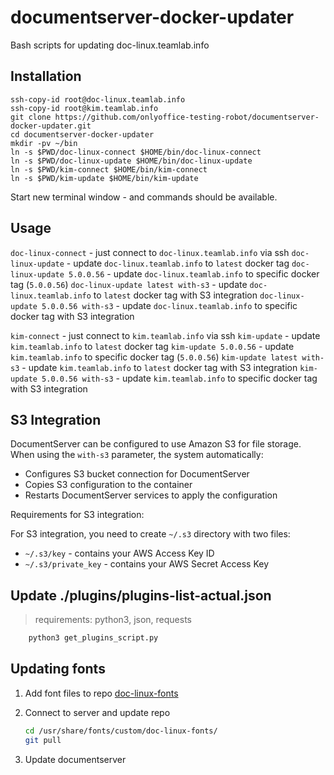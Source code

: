 # documentserver-docker-updater

Bash scripts for updating doc-linux.teamlab.info

## Installation

```shell script
ssh-copy-id root@doc-linux.teamlab.info
ssh-copy-id root@kim.teamlab.info
git clone https://github.com/onlyoffice-testing-robot/documentserver-docker-updater.git
cd documentserver-docker-updater
mkdir -pv ~/bin
ln -s $PWD/doc-linux-connect $HOME/bin/doc-linux-connect
ln -s $PWD/doc-linux-update $HOME/bin/doc-linux-update
ln -s $PWD/kim-connect $HOME/bin/kim-connect
ln -s $PWD/kim-update $HOME/bin/kim-update
```

Start new terminal window - and commands should be available.

## Usage

`doc-linux-connect` - just connect to `doc-linux.teamlab.info` via ssh
`doc-linux-update` - update `doc-linux.teamlab.info` to `latest` docker tag
`doc-linux-update 5.0.0.56` - update `doc-linux.teamlab.info`
to specific docker tag (`5.0.0.56`)
`doc-linux-update latest with-s3` - update `doc-linux.teamlab.info` to `latest` docker tag with S3 integration
`doc-linux-update 5.0.0.56 with-s3` - update `doc-linux.teamlab.info` to specific docker tag with S3 integration

`kim-connect` - just connect to `kim.teamlab.info` via ssh
`kim-update` - update `kim.teamlab.info` to `latest` docker tag
`kim-update 5.0.0.56` - update `kim.teamlab.info` to specific docker tag (`5.0.0.56`)
`kim-update latest with-s3` - update `kim.teamlab.info` to `latest` docker tag with S3 integration
`kim-update 5.0.0.56 with-s3` - update `kim.teamlab.info` to specific docker tag with S3 integration

## S3 Integration

DocumentServer can be configured to use Amazon S3 for file storage. When using the `with-s3` parameter, the system automatically:

- Configures S3 bucket connection for DocumentServer
- Copies S3 configuration to the container
- Restarts DocumentServer services to apply the configuration

Requirements for S3 integration:

For S3 integration, you need to create `~/.s3` directory with two files:

- `~/.s3/key` - contains your AWS Access Key ID
- `~/.s3/private_key` - contains your AWS Secret Access Key

## Update ./plugins/plugins-list-actual.json

> requirements: python3, json, requests

```bash
    python3 get_plugins_script.py
```

## Updating fonts

1. Add font files to repo [doc-linux-fonts](https://github.com/ONLYOFFICE-QA/doc-linux-fonts)
2. Connect to server and update repo

   ```bash
   cd /usr/share/fonts/custom/doc-linux-fonts/
   git pull
   ```

3. Update documentserver
